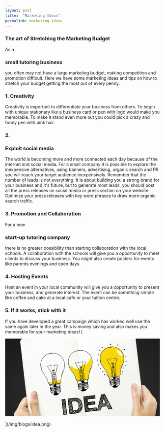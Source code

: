 ```yaml
---
layout: post
title:  "Marketing Ideas"
permalink: marketing-ideas
---
```

### The art of Stretching the Marketing Budget

As a 

### small tutoring business

you often may not have a large marketing budget, making competition and promotion difficult. Here we have some marketing ideas and tips on how to stretch your budget getting the most out of every penny. 

### 1\. Creativity

Creativity is important to differentiate your business from others. To begin with unique stationary like a business card or pen with logo would make you memorable. To make it stand even more out you could pick a crazy and funny pen with pink hair. 

### 2\.

### Exploit social media

The world is becoming more and more connected each day because of the internet and social media. For a small company it is possible to explore the inexpensive alternatives, using banners, advertising, organic search and PR you will reach your target audience inexpensively. Remember that the number of leads is not everything. It is about building you a strong brand for your business and it's future, but to generate most leads, you should post all the press releases on social media or press section on your website. Optimize your press releases with key word phrases to draw more organic search traffic. 

### 3\. Promotion and Collaboration

For a new 

### start-up tutoring company

there is no greater possibility than starting collaboration with the local schools. A collaboration with the schools will give you a opportunity to meet clients to discuss your business. You might also create posters for events like parents evenings and open days. 

### 4\. Hosting Events

Host an event in your local community will give you a opportunity to present your business, and generate interest. The event can be something simple like coffee and cake at a local cafe or your tuition centre. 

### 5\. If it works, stick with it

If you have developed a great campaign which has worked well use the same again later in the year. This is money saving and also makes you memorable for your marketing ideas! [

![marketing-ideas](/img/blogs/idea.png)

](/img/blogs/idea.png)
